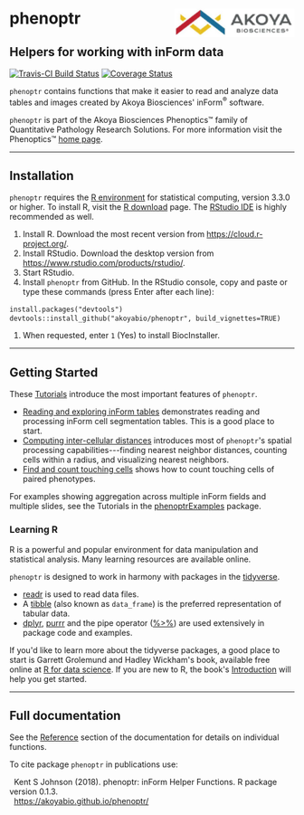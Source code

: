 # phenoptr <img src="man/figures/Akoya.png" align="right" height="50px" />

## Helpers for working with inForm data

[![Travis-CI Build Status](https://travis-ci.org/akoyabio/phenoptr.svg?branch=master)](https://travis-ci.org/akoyabio/phenoptr)
[![Coverage Status](https://img.shields.io/codecov/c/github/akoyabio/phenoptr/master.svg)](https://codecov.io/github/akoyabio/phenoptr?branch=master)

`phenoptr` contains functions that make it easier to read and analyze data tables
and images created by Akoya Biosciences' inForm<sup>&reg;</sup> software.

`phenoptr` is part of the Akoya Biosciences Phenoptics&trade; family of
Quantitative Pathology Research Solutions. For more information
visit the Phenoptics&trade;
[home page](http://www.perkinelmer.com/category/quantitative-pathology-research).

----

## Installation

`phenoptr` requires the [R environment](https://www.r-project.org/) 
for statistical computing, version 3.3.0 or higher. To install R,
visit the [R download](https://cloud.r-project.org/) page.
The [RStudio IDE](https://www.rstudio.com/products/rstudio/)
is highly recommended as well.

1. Install R. Download the most recent version from  https://cloud.r-project.org/.
1. Install RStudio. Download the desktop version from https://www.rstudio.com/products/rstudio/.
1. Start RStudio.
1. Install `phenoptr` from GitHub. In the RStudio console, copy and paste or type these commands (press Enter after each line):
```
install.packages("devtools")
devtools::install_github("akoyabio/phenoptr", build_vignettes=TRUE)
```
1. When requested, enter `1` (Yes) to install BiocInstaller.

----

## Getting Started

These [Tutorials](https://akoyabio.github.io/phenoptr/articles/index.html)
introduce the most important features of `phenoptr`.

- [Reading and exploring inForm tables](https://akoyabio.github.io/phenoptr/articles/reading_tables.html)
demonstrates reading and processing inForm cell segmentation tables. This is a 
good place to start.
- [Computing inter-cellular distances](https://akoyabio.github.io/phenoptr/articles/computing_distances.html)
introduces most of `phenoptr`'s spatial processing capabilities---finding
nearest
neighbor distances, counting cells within a radius, and visualizing nearest
neighbors.
- [Find and count touching cells](https://akoyabio.github.io/phenoptr/articles/find_and_count_touching_cells.html)
shows how to count touching cells of paired phenotypes.

<div class="panel panel-default"><div class="panel-body">
For examples showing aggregation across multiple inForm fields and multiple
slides, see the Tutorials in the
<a href="https://akoyabio.github.io/phenoptrExamples">phenoptrExamples</a>
package.
</div></div>

### Learning R

R is a powerful and popular environment for data manipulation and 
statistical analysis. Many learning resources are available online.

`phenoptr` is designed to work in harmony with packages in the 
[tidyverse](http://tidyverse.org/). 

- [readr](http://readr.tidyverse.org/) is used to read data files.
- A [tibble](http://tibble.tidyverse.org/) (also known as `data_frame`) 
  is the preferred representation of tabular data.
- [dplyr](http://dplyr.tidyverse.org/), [purrr](http://purrr.tidyverse.org/) 
  and the pipe operator ([%>%](http://magrittr.tidyverse.org/)) 
  are used extensively in 
  package code and examples.

If you'd like to learn more about the tidyverse packages, 
a good place to start is Garrett Grolemund and Hadley Wickham's book,
available free online at
[R for data science](http://r4ds.had.co.nz/).
If you are new to R, the book's
[Introduction](http://r4ds.had.co.nz/introduction.html)
will help you get started.

----

## Full documentation

See the [Reference](https://akoyabio.github.io/phenoptr/reference/index.html)
section of the documentation for details on individual functions.

To cite package `phenoptr` in publications use:

&nbsp;&nbsp;Kent S Johnson (2018). phenoptr: inForm Helper Functions. R package version 0.1.3.  
&nbsp;&nbsp;https://akoyabio.github.io/phenoptr/
